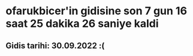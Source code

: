 # ofarukbicer'in gidisine son 7 gun 16 saat 25 dakika 26 saniye kaldi

## Gidis tarihi: 30.09.2022 :(